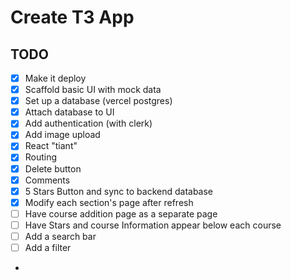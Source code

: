 # Create T3 App

## TODO

- [X] Make it deploy
- [X] Scaffold basic UI with mock data
- [X] Set up a database (vercel postgres)
- [X] Attach database to UI
- [X] Add authentication (with clerk)
- [X] Add image upload
- [X] React "tiant"
- [X] Routing
- [X] Delete button
- [X] Comments
- [X] 5 Stars Button and sync to backend database
- [X] Modify each section's page after refresh
- [ ] Have course addition page as a separate page
- [ ] Have Stars and course Information appear below each course
- [ ] Add a search bar
- [ ] Add a filter
- 